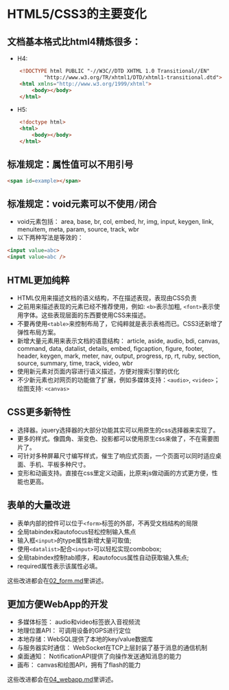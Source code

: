 # HTML5/CSS3的主要变化

## 文档基本格式比html4精炼很多：

* H4:
```html
    <!DOCTYPE html PUBLIC "-//W3C//DTD XHTML 1.0 Transitional//EN"
            "http://www.w3.org/TR/xhtml1/DTD/xhtml1-transitional.dtd">
    <html xmlns="http://www.w3.org/1999/xhtml">
        <body></body>
    </html>
```

* H5:
```html
    <!doctype html>
    <html>
        <body></body>
    </html>
```

## 标准规定：属性值可以不用引号

```html
<span id=example></span>
```

## 标准规定：void元素可以不使用`/`闭合

* void元素包括：     area, base, br, col, embed, hr, img, input, keygen, link, menuitem, meta, param, source, track, wbr 
* 以下两种写法是等效的：
```html
<input value=abc>
<input value=abc />
```

## HTML更加纯粹

* HTML仅用来描述文档的语义结构，不在描述表现，表现由CSS负责
* 之前用来描述表现的元素已经不推荐使用，例如: `<b>`表示加粗, `<font>`表示使用字体。这些表现层面的东西要使用CSS来描述。
* 不要再使用`<table>`来控制布局了，它纯粹就是表示表格而已。CSS3还新增了弹性布局方案。
* 新增大量元素用来表示文档的语意结构： article, aside, audio, bdi, canvas, command, data, datalist, details, embed, figcaption, figure, footer, header, keygen, mark, meter, nav, output, progress, rp, rt, ruby, section, source, summary, time, track, video, wbr
* 使用新元素对页面内容进行语义描述，方便对搜索引擎的优化
* 不少新元素也对网页的功能做了扩展，例如多媒体支持：`<audio>`, `<video>`；绘图支持: `<canvas>`

## CSS更多新特性

* 选择器。jquery选择器的大部分功能其实可以用原生的css选择器来实现了。
* 更多的样式。像圆角、渐变色、投影都可以使用原生css来做了，不在需要图片了。
* 可针对多种屏幕尺寸编写样式，催生了响应式页面，一个页面可以同时适应桌面、手机、平板多种尺寸。
* 变形和动画支持。直接在css里定义动画，比原来js做动画的方式更方便，性能也更高。

## 表单的大量改进

* 表单内部的控件可以位于`<form>`标签的外部，不再受文档结构的局限
* 全局tabindex和autofocus轻松控制输入焦点
* 输入框`<input>`的type属性新增大量可取值;
* 使用`<datalist>`配合`<input>`可以轻松实现combobox;
* 全局tabindex控制tab顺序，和autofocus属性自动获取输入焦点;
* required属性表示该属性必填。

这些改进都会在[02_form.md](02_form.md)里讲述。

## 更加方便WebApp的开发

* 多媒体标签： audio和video标签嵌入音视频流
* 地理位置API： 可调用设备的GPS进行定位
* 本地存储：WebSQL提供了本地的key/value数据库
* 与服务器实时通信： WebSocket在TCP上层封装了基于消息的通信机制
* 桌面通知： NotificationAPI提供了向操作发送通知消息的能力
* 画布： canvas和绘图API，拥有了flash的能力

这些改进都会在[04_webapp.md](04_webapp.md)里讲述。